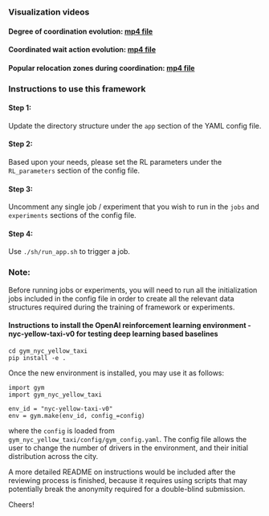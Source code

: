 ### Visualization videos

#### Degree of coordination evolution: [mp4 file](https://github.com/transparent-framework/optimize-ride-sharing-earnings/blob/master/data/coordination_probability.mp4?raw=true)

#### Coordinated wait action evolution: [mp4 file](https://github.com/transparent-framework/optimize-ride-sharing-earnings/blob/master/data/wait_probability.mp4?raw=true)

#### Popular relocation zones during coordination: [mp4 file](https://github.com/transparent-framework/optimize-ride-sharing-earnings/blob/master/data/relocation_probability.mp4?raw=true)

### Instructions to use this framework

#### Step 1: 
Update the directory structure under the `app` section of the YAML config file.

#### Step 2: 
Based upon your needs, please set the RL parameters under the `RL_parameters` section of the config file.

#### Step 3: 
Uncomment any single job / experiment that you wish to run in the `jobs` and `experiments` sections of the config file.

#### Step 4: 
Use `./sh/run_app.sh` to trigger a job.

### Note: 
Before running jobs or experiments, you will need to run all the initialization jobs included in the config file
in order to create all the relevant data structures required during the training of framework or experiments.

#### Instructions to install the OpenAI reinforcement learning environment - nyc-yellow-taxi-v0 for testing deep learning based baselines

```
cd gym_nyc_yellow_taxi
pip install -e .
```
Once the new environment is installed, you may use it as follows:

```
import gym
import gym_nyc_yellow_taxi

env_id = "nyc-yellow-taxi-v0"
env = gym.make(env_id, config_=config)
```

where the `config` is loaded from `gym_nyc_yellow_taxi/config/gym_config.yaml`. The config file allows the user to change the number of drivers in the environment, and their initial distribution across the city.

A more detailed README on instructions would be included after the reviewing process is finished, because it requires using
scripts that may potentially break the anonymity required for a double-blind submission.

Cheers!
